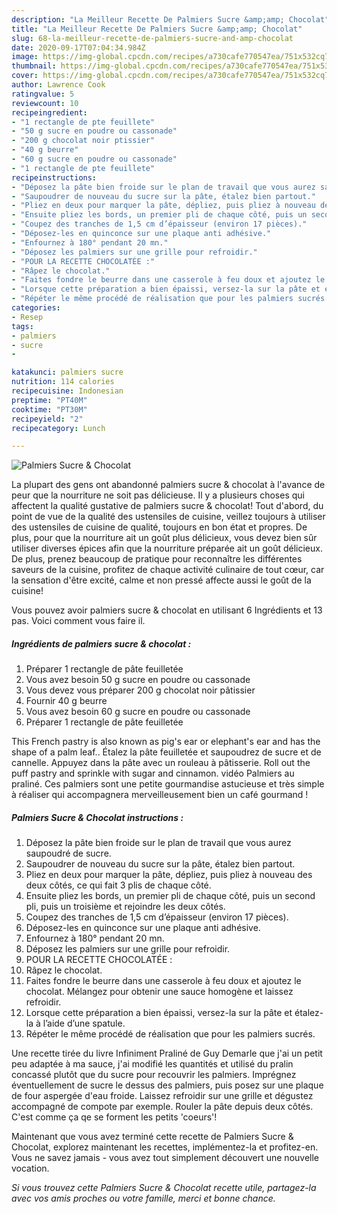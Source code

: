 ```yaml
---
description: "La Meilleur Recette De Palmiers Sucre &amp;amp; Chocolat"
title: "La Meilleur Recette De Palmiers Sucre &amp;amp; Chocolat"
slug: 68-la-meilleur-recette-de-palmiers-sucre-and-amp-chocolat
date: 2020-09-17T07:04:34.984Z
image: https://img-global.cpcdn.com/recipes/a730cafe770547ea/751x532cq70/palmiers-sucre-chocolat-photo-principale-de-la-recette.jpg
thumbnail: https://img-global.cpcdn.com/recipes/a730cafe770547ea/751x532cq70/palmiers-sucre-chocolat-photo-principale-de-la-recette.jpg
cover: https://img-global.cpcdn.com/recipes/a730cafe770547ea/751x532cq70/palmiers-sucre-chocolat-photo-principale-de-la-recette.jpg
author: Lawrence Cook
ratingvalue: 5
reviewcount: 10
recipeingredient:
- "1 rectangle de pte feuillete"
- "50 g sucre en poudre ou cassonade"
- "200 g chocolat noir ptissier"
- "40 g beurre"
- "60 g sucre en poudre ou cassonade"
- "1 rectangle de pte feuillete"
recipeinstructions:
- "Déposez la pâte bien froide sur le plan de travail que vous aurez saupoudré de sucre."
- "Saupoudrer de nouveau du sucre sur la pâte, étalez bien partout."
- "Pliez en deux pour marquer la pâte, dépliez, puis pliez à nouveau des deux côtés, ce qui fait 3 plis de chaque côté."
- "Ensuite pliez les bords, un premier pli de chaque côté, puis un second pli, puis un troisième et rejoindre les deux côtés."
- "Coupez des tranches de 1,5 cm d’épaisseur (environ 17 pièces)."
- "Déposez-les en quinconce sur une plaque anti adhésive."
- "Enfournez à 180° pendant 20 mn."
- "Déposez les palmiers sur une grille pour refroidir."
- "POUR LA RECETTE CHOCOLATÉE :"
- "Râpez le chocolat."
- "Faites fondre le beurre dans une casserole à feu doux et ajoutez le chocolat. Mélangez pour obtenir une sauce homogène et laissez refroidir."
- "Lorsque cette préparation a bien épaissi, versez-la sur la pâte et étalez-la à l’aide d’une spatule."
- "Répéter le même procédé de réalisation que pour les palmiers sucrés."
categories:
- Resep
tags:
- palmiers
- sucre
- 

katakunci: palmiers sucre  
nutrition: 114 calories
recipecuisine: Indonesian
preptime: "PT40M"
cooktime: "PT30M"
recipeyield: "2"
recipecategory: Lunch

---
```



![Palmiers Sucre &amp; Chocolat](https://img-global.cpcdn.com/recipes/a730cafe770547ea/751x532cq70/palmiers-sucre-chocolat-photo-principale-de-la-recette.jpg)

La plupart des gens ont abandonné palmiers sucre &amp; chocolat à l'avance de peur que la nourriture ne soit pas délicieuse. Il y a plusieurs choses qui affectent la qualité gustative de palmiers sucre &amp; chocolat! Tout d'abord, du point de vue de la qualité des ustensiles de cuisine, veillez toujours à utiliser des ustensiles de cuisine de qualité, toujours en bon état et propres. De plus, pour que la nourriture ait un goût plus délicieux, vous devez bien sûr utiliser diverses épices afin que la nourriture préparée ait un goût délicieux. De plus, prenez beaucoup de pratique pour reconnaître les différentes saveurs de la cuisine, profitez de chaque activité culinaire de tout cœur, car la sensation d'être excité, calme et non pressé affecte aussi le goût de la cuisine!

<!--inarticleads1-->

Vous pouvez avoir palmiers sucre &amp; chocolat en utilisant 6 Ingrédients et 13 pas. Voici comment vous faire il.

##### Ingrédients de palmiers sucre &amp; chocolat :

1. Préparer 1 rectangle de pâte feuilletée
1. Vous avez besoin 50 g sucre en poudre ou cassonade
1. Vous devez vous préparer 200 g chocolat noir pâtissier
1. Fournir 40 g beurre
1. Vous avez besoin 60 g sucre en poudre ou cassonade
1. Préparer 1 rectangle de pâte feuilletée


This French pastry is also known as pig&#39;s ear or elephant&#39;s ear and has the shape of a palm leaf.. Étalez la pâte feuilletée et saupoudrez de sucre et de cannelle. Appuyez dans la pâte avec un rouleau à pâtisserie. Roll out the puff pastry and sprinkle with sugar and cinnamon. vidéo Palmiers au praliné. Ces palmiers sont une petite gourmandise astucieuse et très simple à réaliser qui accompagnera merveilleusement bien un café gourmand ! 

<!--inarticleads2-->

##### Palmiers Sucre &amp; Chocolat instructions :

1. Déposez la pâte bien froide sur le plan de travail que vous aurez saupoudré de sucre.
1. Saupoudrer de nouveau du sucre sur la pâte, étalez bien partout.
1. Pliez en deux pour marquer la pâte, dépliez, puis pliez à nouveau des deux côtés, ce qui fait 3 plis de chaque côté.
1. Ensuite pliez les bords, un premier pli de chaque côté, puis un second pli, puis un troisième et rejoindre les deux côtés.
1. Coupez des tranches de 1,5 cm d’épaisseur (environ 17 pièces).
1. Déposez-les en quinconce sur une plaque anti adhésive.
1. Enfournez à 180° pendant 20 mn.
1. Déposez les palmiers sur une grille pour refroidir.
1. POUR LA RECETTE CHOCOLATÉE :
1. Râpez le chocolat.
1. Faites fondre le beurre dans une casserole à feu doux et ajoutez le chocolat. Mélangez pour obtenir une sauce homogène et laissez refroidir.
1. Lorsque cette préparation a bien épaissi, versez-la sur la pâte et étalez-la à l’aide d’une spatule.
1. Répéter le même procédé de réalisation que pour les palmiers sucrés.


Une recette tirée du livre Infiniment Praliné de Guy Demarle que j&#39;ai un petit peu adaptée à ma sauce, j&#39;ai modifié les quantités et utilisé du pralin concassé plutôt que du sucre pour recouvrir les palmiers. Imprégnez éventuellement de sucre le dessus des palmiers, puis posez sur une plaque de four aspergée d&#39;eau froide. Laissez refroidir sur une grille et dégustez accompagné de compote par exemple. Rouler la pâte depuis deux côtés. C&#39;est comme ça qe se forment les petits &#39;coeurs&#39;! 

<!--inarticleads1-->

<p>
Maintenant que vous avez terminé cette recette de Palmiers Sucre &amp; Chocolat, explorez maintenant les recettes, implémentez-la et profitez-en. Vous ne savez jamais - vous avez tout simplement découvert une nouvelle vocation.
</p>

<p>
<i>Si vous trouvez cette Palmiers Sucre &amp; Chocolat recette utile, partagez-la avec vos amis proches ou votre famille, merci et bonne chance.</i>
</p>
